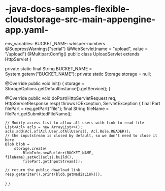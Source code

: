 # -java-docs-samples-flexible-cloudstorage-src-main-appengine-app.yaml-
env_variables:
  BUCKET_NAME: whisper-numbers
@SuppressWarnings("serial")
@WebServlet(name = "upload", value = "/upload")
@MultipartConfig()
public class UploadServlet extends HttpServlet {

  private static final String BUCKET_NAME = System.getenv("BUCKET_NAME");
  private static Storage storage = null;

  @Override
  public void init() {
    storage = StorageOptions.getDefaultInstance().getService();
  }

  @Override
  public void doPost(HttpServletRequest req, HttpServletResponse resp) throws IOException,
      ServletException {
    final Part filePart = req.getPart("file");
    final String fileName = filePart.getSubmittedFileName();

    // Modify access list to allow all users with link to read file
    List<Acl> acls = new ArrayList<>();
    acls.add(Acl.of(Acl.User.ofAllUsers(), Acl.Role.READER));
    // the inputstream is closed by default, so we don't need to close it here
    Blob blob =
        storage.create(
            BlobInfo.newBuilder(BUCKET_NAME, fileName).setAcl(acls).build(),
            filePart.getInputStream());

    // return the public download link
    resp.getWriter().print(blob.getMediaLink());
  }
}
